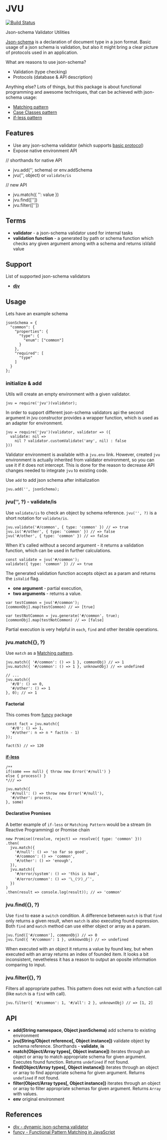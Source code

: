 # JVU

[![Build Status](https://travis-ci.org/korzio/jvu.svg?branch=master)](https://travis-ci.org/korzio/jvu)

Json-schema Validator Utilities

[Json-schema](https://tools.ietf.org/html/draft-zyp-json-schema-04) is a declaration of document type in a json format.
Basic usage of a json schema is validation, but also it might bring a clear picture of protocols used in an application.

What are reasons to use json-schema?
- Validation (type checking)
- Protocols (database & API description)

Anything else?
Lots of things, but this package is about functional programming and awesome techniques, that can be achieved with json-schema usage:
- [Matching pattern](https://en.wikipedia.org/wiki/Pattern_matching)
- [Case Classes pattern](http://docs.scala-lang.org/tutorials/tour/case-classes.html)
- [if-less pattern](http://alisnic.github.io/posts/ifless/)

## Features

- Use any json-schema validator (which supports [basic protocol](https://github.com/korzio/jvu/blob/master/lib/validator.spec.json))
- Expose native environment API

// shorthands for native API
- jvu.add('', schema) or env.addSchema
- jvu('', object) or `validate/is`

// new API
- jvu.match({ '': value })
- jvu.find([''])
- jvu.filter([''])

## Terms

- **validator** - a json-schema validator used for internal tasks
- **validation function** - a generated by path or schema function which checks any given argument among with a schema and returns isValid value

## Support

List of supported json-schema validators

- **[djv](https://www.npmjs.com/package/djv)**

## Usage

Lets have an example schema

```
jsonSchema = {
  "common": {
    "properties": {
      "type": {
        "enum": ["common"]
      }
    },
    "required": [
      "type"
    ]
  }
};
```

### initialize & add

Utils will create an empty environment with a given validator.

```
jvu = require('jvu')(validator);
```

In order to support different json-schema validators api the second argument in jvu constructor provides a wrapper function, which is used as an adapter for environment.

```
jvu = require('jvu')(validator, validator => ({
  validate: nil =>
    nil ? validator.customValidate('any', nil) : false
}))
```

Validator environment is available with a `jvu.env` link. However, created `jvu` environment is actually inherited from validator environment, so you can use it if it does not intercept. This is done for the reason to decrease API changes needed to integrate `jvu` to existing code.

Use `add` to add json schema after initialization

```
jvu.add('', jsonSchema);
```

### jvu('', ?) - validate/is

Use `validate/is` to check an object by schema reference.
`jvu('', ?)` is a short notation for `validate/is`.

```
jvu.validate('#/common', { type: 'common' }) // => true
jvu.is('#/other', { type: 'common' }) // => false
jvu('#/other', { type: 'common' }) // => false
```

When it's called without a second argument - it returns a validation function, which can be used in further calculations.

```
const validate = jvu('#/common');
validate({ type: 'common' }) // => true
```

The generated validation function accepts object as a param and returns the `isValid` flag.
- **one argument** - partial execution,
- **two arguments** - returns a value.

```
var testCommon = jvu('#/common');
[commonObj].map(testCommon) // => [true]

var testNotCommon = jvu.generate('#/common', true);
[commonObj].map(testNotCommon) // => [false]
```

Partial execution is very helpful in `each`, `find` and other iterable operations.

### jvu.match({}, ?)

Use `match` as a [Matching pattern](https://en.wikipedia.org/wiki/Pattern_matching).

```
jvu.match({ '#/common': () => 1 }, commonObj) // => 1
jvu.match({ '#/common': () => 1 }, unknownObj) // => undefined

// ...
jvu.match({
  '#/0': () => 0,
  '#/other': () => 1
}, 0); // => 1
```

#### Factorial

This comes from [funcy](https://github.com/bramstein/funcy) package

```
const fact = jvu.match({
  '#/0': () => 1,
  '#/other': n => n * fact(n - 1)
});

fact(5) // => 120
```

#### [if-less](http://alisnic.github.io/posts/ifless/)

```
/**
if(some === null) { throw new Error('#/null') }
else { process() }
*/// =>

jvu.match({
  '#/null': () => throw new Error('#/null'),
  '#/other': process,
}, some)
```

#### Declarative Promises

A better example of `if-less` or `Matching Pattern` would be a stream (in Reactive Programming) or Promise chain
```
new Promise((resolve, reject) => resolve({ type: 'common' }))
.then(
  jvu.match({
    '#/null': () => 'so far so good',
    '#/common': () => 'common',
    '#/other': () => 'enough',
  }),
  jvu.match({
    '#/error/system': () => 'this is bad',
    '#/error/common': () => '\_(ツ)_/¯',
  })
)
.then(result => console.log(result)); // => 'common'
```

### jvu.find({}, ?)

Use `find` to ease a `switch` condition. A difference between `match` is that `find` only returns a given result, when `match` is also executing found expression. Both `find` and `match` method can use either object or array as a param.

```
jvu.find(['#/common'], commonObj) // => 0
jvu.find({ '#/common': 1 }, unknownObj) // => undefined
```

When executed with an object it returns a value by found key, but when executed with an array returns an index of founded item. It looks a bit inconsistent, nevetheless it has a reason to output an oposite information comparing to input.

### jvu.filter({}, ?)

Filters all appropriate pathes. This pattern does not exist with a function call (like `match` is a `find` with call).

```
jvu.filter({ '#/common': 1, '#/all': 2 }, unknownObj) // => [1, 2]
```

## API

- **add(String namespace, Object jsonSchema)** add schema to existing environment
- **jvu(String/Object reference[, Object instance])** validate object by schema reference. Shorthands - **validate**, **is**
- **match(Object/Array types[, Object instance])** iterates through an object or array to match appropriate schema for given argument. Executes found function. Returns `undefined` if not found.
- **find(Object/Array types[, Object instance])** iterates through an object or array to find appropriate schema for given argument. Returns `undefined` if not found.
- **filter(Object/Array types[, Object instance])** iterates through an object or array to filter appropriate schemas for given argument. Returns `Array` with values.
- **env** original environment

## References

- [djv - dynamic json-schema validator](https://www.npmjs.com/package/djv)
- [funcy - Functional Pattern Matching in JavaScript](https://github.com/bramstein/funcy)